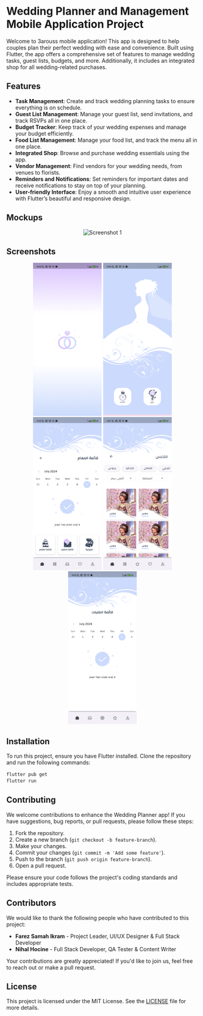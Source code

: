 # Wedding Planner and Management Mobile Application Project

Welcome to 3arouss mobile application! This app is designed to help couples plan their perfect wedding with ease and convenience. Built using Flutter, the app offers a comprehensive set of features to manage wedding tasks, guest lists, budgets, and more. Additionally, it includes an integrated shop for all wedding-related purchases.

## Features

- **Task Management**: Create and track wedding planning tasks to ensure everything is on schedule.
- **Guest List Management**: Manage your guest list, send invitations, and track RSVPs all in one place.
- **Budget Tracker**: Keep track of your wedding expenses and manage your budget efficiently.
- **Food List Management**: Manage your food list, and track the menu all in one place.
- **Integrated Shop**: Browse and purchase wedding essentials using the app.
- **Vendor Management**: Find vendors for your wedding needs, from venues to florists.
- **Reminders and Notifications**: Set reminders for important dates and receive notifications to stay on top of your planning.
- **User-friendly Interface**: Enjoy a smooth and intuitive user experience with Flutter’s beautiful and responsive design.

## Mockups

<p align="center">
  <img src="screenshots/mockup.png" alt="Screenshot 1" width="180" />
</p>

## Screenshots

<p align="center">
  <img src="screenshots/Screenshot1.jpg" alt="Screenshot 1" width="180" />
  <img src="screenshots/Screenshot2.jpg" alt="Screenshot 2" width="180" />
  <img src="screenshots/Screenshot3.jpg" alt="Screenshot 3" width="180" />
  <img src="screenshots/Screenshot5.jpg" alt="Screenshot 5" width="180" />
  <img src="screenshots/Screenshot6.jpg" alt="Screenshot 6" width="180" />
</p>

## Installation

To run this project, ensure you have Flutter installed. Clone the repository and run the following commands:

```bash
flutter pub get
flutter run
```

## Contributing

We welcome contributions to enhance the Wedding Planner app! If you have suggestions, bug reports, or pull requests, please follow these steps:

1. Fork the repository.
2. Create a new branch (`git checkout -b feature-branch`).
3. Make your changes.
4. Commit your changes (`git commit -m 'Add some feature'`).
5. Push to the branch (`git push origin feature-branch`).
6. Open a pull request.

Please ensure your code follows the project's coding standards and includes appropriate tests.


## Contributors

We would like to thank the following people who have contributed to this project:

- **Farez Samah Ikram** - Project Leader, UI/UX Designer & Full Stack Developer
- **Nihal Hocine** - Full Stack Developer, QA Tester & Content Writer
  
Your contributions are greatly appreciated! If you'd like to join us, feel free to reach out or make a pull request.

## License

This project is licensed under the MIT License. See the [LICENSE](LICENSE) file for more details.
